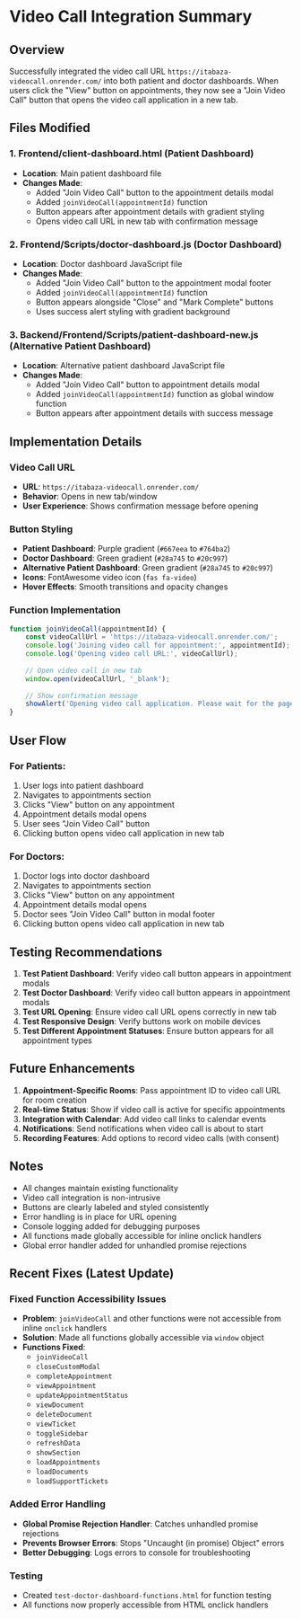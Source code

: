 # Video Call Integration Summary

## Overview
Successfully integrated the video call URL `https://itabaza-videocall.onrender.com/` into both patient and doctor dashboards. When users click the "View" button on appointments, they now see a "Join Video Call" button that opens the video call application in a new tab.

## Files Modified

### 1. Frontend/client-dashboard.html (Patient Dashboard)
- **Location**: Main patient dashboard file
- **Changes Made**:
  - Added "Join Video Call" button to the appointment details modal
  - Added `joinVideoCall(appointmentId)` function
  - Button appears after appointment details with gradient styling
  - Opens video call URL in new tab with confirmation message

### 2. Frontend/Scripts/doctor-dashboard.js (Doctor Dashboard)
- **Location**: Doctor dashboard JavaScript file
- **Changes Made**:
  - Added "Join Video Call" button to the appointment modal footer
  - Added `joinVideoCall(appointmentId)` function
  - Button appears alongside "Close" and "Mark Complete" buttons
  - Uses success alert styling with gradient background

### 3. Backend/Frontend/Scripts/patient-dashboard-new.js (Alternative Patient Dashboard)
- **Location**: Alternative patient dashboard JavaScript file
- **Changes Made**:
  - Added "Join Video Call" button to appointment details modal
  - Added `joinVideoCall(appointmentId)` function as global window function
  - Button appears after appointment details with success message

## Implementation Details

### Video Call URL
- **URL**: `https://itabaza-videocall.onrender.com/`
- **Behavior**: Opens in new tab/window
- **User Experience**: Shows confirmation message before opening

### Button Styling
- **Patient Dashboard**: Purple gradient (`#667eea` to `#764ba2`)
- **Doctor Dashboard**: Green gradient (`#28a745` to `#20c997`)
- **Alternative Patient Dashboard**: Green gradient (`#28a745` to `#20c997`)
- **Icons**: FontAwesome video icon (`fas fa-video`)
- **Hover Effects**: Smooth transitions and opacity changes

### Function Implementation
```javascript
function joinVideoCall(appointmentId) {
    const videoCallUrl = 'https://itabaza-videocall.onrender.com/';
    console.log('Joining video call for appointment:', appointmentId);
    console.log('Opening video call URL:', videoCallUrl);
    
    // Open video call in new tab
    window.open(videoCallUrl, '_blank');
    
    // Show confirmation message
    showAlert('Opening video call application. Please wait for the page to load.', 'info');
}
```

## User Flow

### For Patients:
1. User logs into patient dashboard
2. Navigates to appointments section
3. Clicks "View" button on any appointment
4. Appointment details modal opens
5. User sees "Join Video Call" button
6. Clicking button opens video call application in new tab

### For Doctors:
1. Doctor logs into doctor dashboard
2. Navigates to appointments section
3. Clicks "View" button on any appointment
4. Appointment details modal opens
5. Doctor sees "Join Video Call" button in modal footer
6. Clicking button opens video call application in new tab

## Testing Recommendations

1. **Test Patient Dashboard**: Verify video call button appears in appointment modals
2. **Test Doctor Dashboard**: Verify video call button appears in appointment modals
3. **Test URL Opening**: Ensure video call URL opens correctly in new tab
4. **Test Responsive Design**: Verify buttons work on mobile devices
5. **Test Different Appointment Statuses**: Ensure button appears for all appointment types

## Future Enhancements

1. **Appointment-Specific Rooms**: Pass appointment ID to video call URL for room creation
2. **Real-time Status**: Show if video call is active for specific appointments
3. **Integration with Calendar**: Add video call links to calendar events
4. **Notifications**: Send notifications when video call is about to start
5. **Recording Features**: Add options to record video calls (with consent)

## Notes

- All changes maintain existing functionality
- Video call integration is non-intrusive
- Buttons are clearly labeled and styled consistently
- Error handling is in place for URL opening
- Console logging added for debugging purposes
- All functions made globally accessible for inline onclick handlers
- Global error handler added for unhandled promise rejections

## Recent Fixes (Latest Update)

### Fixed Function Accessibility Issues
- **Problem**: `joinVideoCall` and other functions were not accessible from inline `onclick` handlers
- **Solution**: Made all functions globally accessible via `window` object
- **Functions Fixed**:
  - `joinVideoCall`
  - `closeCustomModal`
  - `completeAppointment`
  - `viewAppointment`
  - `updateAppointmentStatus`
  - `viewDocument`
  - `deleteDocument`
  - `viewTicket`
  - `toggleSidebar`
  - `refreshData`
  - `showSection`
  - `loadAppointments`
  - `loadDocuments`
  - `loadSupportTickets`

### Added Error Handling
- **Global Promise Rejection Handler**: Catches unhandled promise rejections
- **Prevents Browser Errors**: Stops "Uncaught (in promise) Object" errors
- **Better Debugging**: Logs errors to console for troubleshooting

### Testing
- Created `test-doctor-dashboard-functions.html` for function testing
- All functions now properly accessible from HTML onclick handlers 